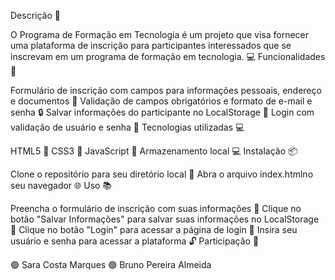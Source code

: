 Descrição 📝

 O Programa de Formação em Tecnologia é um projeto que visa fornecer uma plataforma de inscrição para participantes interessados ​​que se inscrevam em um programa de formação em tecnologia. 💻
 Funcionalidades 🎯
 
 Formulário de inscrição com campos para informações pessoais, endereço e documentos 📝
 Validação de campos obrigatórios e formato de e-mail e senha 🔒
 Salvar informações do participante no LocalStorage 💾
 Login com validação de usuário e senha 🔑
 Tecnologias utilizadas 💻

 HTML5 📄 
 CSS3 🎨 
 JavaScript 🤖
 Armazenamento local 💻 
 Instalação 📦 

 Clone o repositório para seu diretório local 📁 
 Abra o arquivo index.htmlno seu navegador 🌐 
 Uso 📚 

 Preencha o formulário de inscrição com suas informações 📝
 Clique no botão "Salvar Informações" para salvar suas informações no LocalStorage 💾
 Clique no botão "Login" para acessar a página de login 🔑
 Insira seu usuário e senha para acessar a plataforma 🔓
 Participação 🤝
 
 🟢 Sara Costa Marques
 🟢 Bruno Pereira Almeida 
